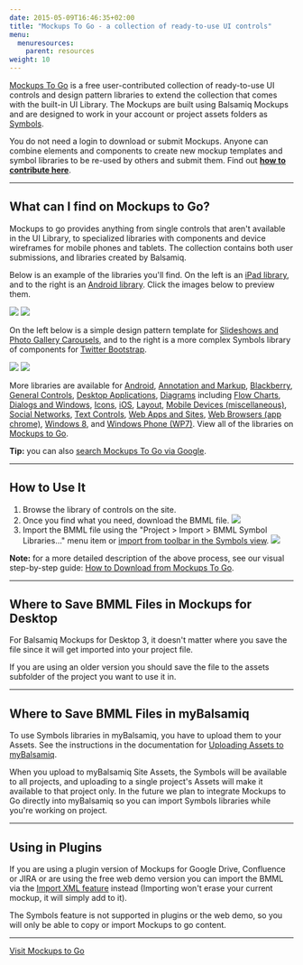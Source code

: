 ```yaml
---
date: 2015-05-09T16:46:35+02:00
title: "Mockups To Go - a collection of ready-to-use UI controls"
menu:
  menuresources:
    parent: resources
weight: 10
---
```


[Mockups To Go](https://mockupstogo.mybalsamiq.com) is a free user-contributed collection of ready-to-use UI controls and design pattern libraries to extend the collection that comes with the built-in UI Library. The Mockups are built using Balsamiq Mockups and are designed to work in your account or project assets folders as [Symbols](http://support.balsamiq.com/customer/portal/articles/110439).

You do not need a login to download or submit Mockups. Anyone can combine elements and components to create new mockup templates and symbol libraries to be re-used by others and submit them. Find out [**how to contribute here**](https://mockupstogo.mybalsamiq.com/projects/aboutmtg/Contributing).

* * *

## What can I find on Mockups to Go?

Mockups to go provides anything from single controls that aren't available in the UI Library, to specialized libraries with components and device wireframes for mobile phones and tablets. The collection contains both user submissions, and libraries created by Balsamiq.

Below is an example of the libraries you'll find. On the left is an [iPad library](https://mockupstogo.mybalsamiq.com/projects/ios/iPad+Controls), and to the right is an [Android library](https://mockupstogo.mybalsamiq.com/projects/android/Android+4+Controls). Click the images below to preview them.

[![](https://mockupstogo.mybalsamiq.com/projects/ios/iPad+Controls.png)](https://mockupstogo.mybalsamiq.com/projects/ios/iPad+Controls.png) [![](https://mockupstogo.mybalsamiq.com/projects/android/Android+4+Controls.png)](https://mockupstogo.mybalsamiq.com/projects/android/Android+4+Controls.png)

On the left below is a simple design pattern template for [Slideshows and Photo Gallery Carousels](https://mockupstogo.mybalsamiq.com/projects/controls/Slideshows+and+Photo+Galleries), and to the right is a more complex Symbols library of components for [Twitter Bootstrap](https://mockupstogo.mybalsamiq.com/projects/web/Bootstrap).

[![](https://mockupstogo.mybalsamiq.com/projects/controls/Slideshows+and+Photo+Galleries.png)](https://mockupstogo.mybalsamiq.com/projects/controls/Slideshows+and+Photo+Galleries.png) [![](https://mockupstogo.mybalsamiq.com/projects/web/Bootstrap.png)](https://mockupstogo.mybalsamiq.com/projects/web/Bootstrap.png)

More libraries are available for [Android](https://mockupstogo.mybalsamiq.com/projects/android), [Annotation and Markup](https://mockupstogo.mybalsamiq.com/projects/annotation), [Blackberry](https://mockupstogo.mybalsamiq.com/projects/blackberry), [General Controls](https://mockupstogo.mybalsamiq.com/projects/controls), [Desktop Applications](https://mockupstogo.mybalsamiq.com/projects/desktopapplications), [Diagrams](https://mockupstogo.mybalsamiq.com/projects/diagrams) including [Flow Charts](https://mockupstogo.mybalsamiq.com/projects/diagrams/Flow+Charts), [Dialogs and Windows](https://mockupstogo.mybalsamiq.com/projects/dialogs), [Icons](https://mockupstogo.mybalsamiq.com/projects/icons), [iOS](https://mockupstogo.mybalsamiq.com/projects/ios), [Layout](https://mockupstogo.mybalsamiq.com/projects/layout), [Mobile Devices (miscellaneous)](https://mockupstogo.mybalsamiq.com/projects/mobiledevices), [Social Networks](https://mockupstogo.mybalsamiq.com/projects/social), [Text Controls](https://mockupstogo.mybalsamiq.com/projects/text), [Web Apps and Sites](https://mockupstogo.mybalsamiq.com/projects/web), [Web Browsers (app chrome)](https://mockupstogo.mybalsamiq.com/projects/browsers), [Windows 8](https://mockupstogo.mybalsamiq.com/projects/windows8), and [Windows Phone (WP7)](https://mockupstogo.mybalsamiq.com/projects/wp7). View all of the libraries on [Mockups to Go](https://mockupstogo.mybalsamiq.com).

**Tip:** you can also [search Mockups To Go via Google](https://www.google.com/?q=site:mockupstogo.mybalsamiq.com).

* * *

## How to Use It

1.  Browse the library of controls on the site.
2.  Once you find what you need, download the BMML file. ![](http://media.balsamiq.com/img/support/guides/How_to_Download_from_Mockups_To_Go/media_1380039071750.png)
3.  Import the BMML file using the "Project > Import > BMML Symbol Libraries..." menu item or [import from toolbar in the Symbols view](http://support.balsamiq.com/customer/portal/articles/110439#importing). ![](http://media.balsamiq.com/img/support/docs/m4d/b3/symbols-import.png)

**Note:** for a more detailed description of the above process, see our visual step-by-step guide: [How to Download from Mockups To Go](http://support.balsamiq.com/customer/portal/articles/1311316).

* * *

## Where to Save BMML Files in Mockups for Desktop

For Balsamiq Mockups for Desktop 3, it doesn't matter where you save the file since it will get imported into your project file.

If you are using an older version you should save the file to the assets subfolder of the project you want to use it in.

* * *

## Where to Save BMML Files in myBalsamiq

To use Symbols libraries in myBalsamiq, you have to upload them to your Assets. See the instructions in the documentation for [Uploading Assets to myBalsamiq](http://support.balsamiq.com/customer/portal/articles/112403).

When you upload to myBalsamiq Site Assets, the Symbols will be available to all projects, and uploading to a single project's Assets will make it available to that project only. In the future we plan to integrate Mockups to Go directly into myBalsamiq so you can import Symbols libraries while you're working on project.

* * *

## Using in Plugins

If you are using a plugin version of Mockups for Google Drive, Confluence or JIRA or are using the free web demo version you can import the BMML via the [Import XML feature](http://support.balsamiq.com/customer/portal/articles/721932#import-confluence-jira) instead (Importing won't erase your current mockup, it will simply add to it).

The Symbols feature is not supported in plugins or the web demo, so you will only be able to copy or import Mockups to go content.

* * *

[Visit Mockups to Go](http://mockupstogo.mybalsamiq.com)
